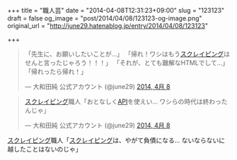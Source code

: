+++
title = "職人芸"
date = "2014-04-08T12:31:23+09:00"
slug = "123123"
draft = false
og_image = "post/2014/04/08/123123-og-image.png"
original_url = "http://june29.hatenablog.jp/entry/2014/04/08/123123"

+++

<p></p>
<blockquote class="twitter-tweet" lang="ja">
<p>「先生に、お願いしたいことが…」
「帰れ！ワシはもう<a class="keyword" href="http://d.hatena.ne.jp/keyword/%A5%B9%A5%AF%A5%EC%A5%A4%A5%D4%A5%F3%A5%B0">スクレイピング</a>はせんと言ったじゃろう！！！」
「それが、とても難解なHTMLでして…」
「帰れったら帰れ！」</p>— 大和田純 公式アカウント (@june29) <a href="https://twitter.com/june29/statuses/453364594539372544">2014, 4月 8</a>
</blockquote>
<script async src="//platform.twitter.com/widgets.js" charset="utf-8"></script><p></p>
<blockquote class="twitter-tweet" lang="ja">
<p><a class="keyword" href="http://d.hatena.ne.jp/keyword/%A5%B9%A5%AF%A5%EC%A5%A4%A5%D4%A5%F3%A5%B0">スクレイピング</a>職人「おとなしく<a class="keyword" href="http://d.hatena.ne.jp/keyword/API">API</a>を使えい… ワシらの時代は終わったんじゃ」</p>— 大和田純 公式アカウント (@june29) <a href="https://twitter.com/june29/statuses/453364975545761792">2014, 4月 8</a>
</blockquote>
<script async src="//platform.twitter.com/widgets.js" charset="utf-8"></script><p><a class="keyword" href="http://d.hatena.ne.jp/keyword/%A5%B9%A5%AF%A5%EC%A5%A4%A5%D4%A5%F3%A5%B0">スクレイピング</a>職人「<a class="keyword" href="http://d.hatena.ne.jp/keyword/%A5%B9%A5%AF%A5%EC%A5%A4%A5%D4%A5%F3%A5%B0">スクレイピング</a>は、やがて負債になる… ないならないに越したことはないのじゃ」</p>
